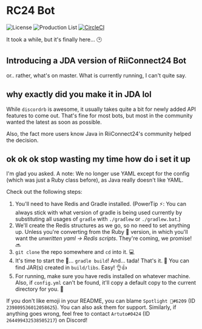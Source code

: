 # RC24 Bot
![License](https://img.shields.io/github/license/riiconnect24/rc24-bot.svg)
![Production List](https://img.shields.io/discord/206934458954153984.svg)
[![CircleCI](https://circleci.com/gh/RiiConnect24/RC24-Bot/tree/java.svg?style=svg)](https://circleci.com/gh/RiiConnect24/RC24-Bot/tree/java)

It took a while, but it's finally here... 🕑
## Introducing a JDA version of RiiConnect24 Bot
or.. rather, what's on master. What is currently running, I can't quite say.

## why exactly did you make it in JDA lol
While `discordrb` is awesome, it usually takes quite a bit for newly added API features to come out. That's fine for most bots, but most in the community wanted the latest as soon as possible.

Also, the fact more users know Java in RiiConnect24's community helped the decision.

## ok ok ok stop wasting my time how do i set it up
I'm glad you asked. A note: We no longer use YAML except for the config (which was just a Ruby class before), as Java really doesn't like YAML.

Check out the following steps:
1. You'll need to have Redis and Gradle installed. (PowerTip ⚡: You can always stick with what version of gradle is being used currently by substituting all usages of `gradle` with `./gradlew` or `./gradlew.bat`.)
2. We'll create the Redis structures as we go, so no need to set anything up. Unless you're converting from the Ruby 💎 version, in which you'll want the *unwritten yaml -> Redis scripts*. They're coming, we promise! 🔜
3. `git clone` the repo somewhere and `cd` into it. 💻
4. It's time to start the 🔨... `gradle build`! And... tada! That's it. 🎉 You can find JAR(s) created in `build/libs`. Easy! 👌👍
5. For running, make sure you have redis installed on whatever machine. Also, if `config.yml` can't be found, it'll copy a default copy to the current directory for you. 🏃

If you don't like emoji in your README, you can blame `Spotlight 🐾#6209` (ID `239809536012058625`). You can also ask them for support. Similarly, if anything goes wrong, feel free to contact `Artuto#0424` (ID `264499432538505217`) on Discord!